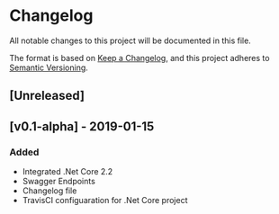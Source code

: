 # Changelog
All notable changes to this project will be documented in this file.

The format is based on [Keep a Changelog](https://keepachangelog.com/en/1.0.0/),
and this project adheres to [Semantic Versioning](https://semver.org/spec/v2.0.0.html).

## [Unreleased]

## [v0.1-alpha] - 2019-01-15
### Added
- Integrated .Net Core 2.2
- Swagger Endpoints
- Changelog file
- TravisCI configuaration for .Net Core project